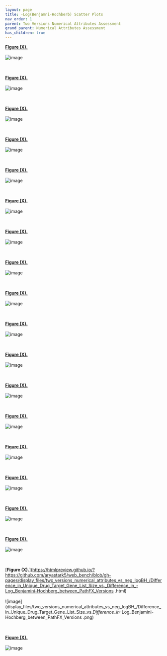 ```yaml
---
layout: page
title: -Log(Benjamni-Hochberb) Scatter Plots
nav_order: 1
parent: Two Versions Numerical Attributes Assessment
grand_parent: Numerical Attributes Assessment
has_children: true
---
```


[**Figure (X).**](https://htmlpreview.github.io/?https://github.com/aryastark5/web_bench/blob/gh-pages/display_files/two_versions_numerical_attributes_vs_neg_logBH_/Set_Symmetric_Difference_in_Neighborhood_Gene_List_Size_vs._Difference_in_-Log_Benjamini-Hochberg_between_PathFX_Versions.html)
<br />  
![image](display_files/two_versions_numerical_attributes_vs_neg_logBH_/Set_Symmetric_Difference_in_Neighborhood_Gene_List_Size_vs._Difference_in_-Log_Benjamini-Hochberg_between_PathFX_Versions.png)
<br />  
<br />  

[**Figure (X).**](https://htmlpreview.github.io/?https://github.com/aryastark5/web_bench/blob/gh-pages/display_files/two_versions_numerical_attributes_vs_neg_logBH_/Difference_in_Neighborhood_Gene_List_Percentage_with_Intersecting_Interactome_Gene_List_Size_vs._Difference_in_-Log_Benjamini-Hochberg_between_PathFX_Versions.html)
<br />  
![image](display_files/two_versions_numerical_attributes_vs_neg_logBH_/Difference_in_Neighborhood_Gene_List_Percentage_with_Intersecting_Interactome_Gene_List_Size_vs._Difference_in_-Log_Benjamini-Hochberg_between_PathFX_Versions.png)
<br />  
<br />  

[**Figure (X).**](https://htmlpreview.github.io/?https://github.com/aryastark5/web_bench/blob/gh-pages/display_files/two_versions_numerical_attributes_vs_neg_logBH_/Difference_in_Unique_Neighborhood_Gene_List_Percentage_with_Intersecting_Interactome_Gene_List_Size_vs._Difference_in_-Log_Benjamini-Hochberg_between_PathFX_Versions.html)
<br />  
![image](display_files/two_versions_numerical_attributes_vs_neg_logBH_/Difference_in_Unique_Neighborhood_Gene_List_Percentage_with_Intersecting_Interactome_Gene_List_Size_vs._Difference_in_-Log_Benjamini-Hochberg_between_PathFX_Versions.png)
<br />  
<br />  

[**Figure (X).**](https://htmlpreview.github.io/?https://github.com/aryastark5/web_bench/blob/gh-pages/display_files/two_versions_numerical_attributes_vs_neg_logBH_/Difference_in_Ratio_of_Drug_Targets_to_Neighborhood_Genes_vs._Difference_in_-Log_Benjamini-Hochberg_between_PathFX_Versions.html)
<br />  
![image](display_files/two_versions_numerical_attributes_vs_neg_logBH_/Difference_in_Ratio_of_Drug_Targets_to_Neighborhood_Genes_vs._Difference_in_-Log_Benjamini-Hochberg_between_PathFX_Versions.png)
<br />  
<br />  

[**Figure (X).**](https://htmlpreview.github.io/?https://github.com/aryastark5/web_bench/blob/gh-pages/display_files/two_versions_numerical_attributes_vs_neg_logBH_/Difference_in_Neighbrohood_Gene_List_Percentage_vs._Difference_in_-Log_Benjamini-Hochberg_between_PathFX_Versions.html)
<br />  
![image](display_files/two_versions_numerical_attributes_vs_neg_logBH_/Difference_in_Neighbrohood_Gene_List_Percentage_vs._Difference_in_-Log_Benjamini-Hochberg_between_PathFX_Versions.png)
<br />  
<br />  

[**Figure (X).**](https://htmlpreview.github.io/?https://github.com/aryastark5/web_bench/blob/gh-pages/display_files/two_versions_numerical_attributes_vs_neg_logBH_/Difference_in_Unique_Neighborhood_Gene_List_Percentage_vs._Difference_in_-Log_Benjamini-Hochberg_between_PathFX_Versions.html)
<br />  
![image](display_files/two_versions_numerical_attributes_vs_neg_logBH_/Difference_in_Unique_Neighborhood_Gene_List_Percentage_vs._Difference_in_-Log_Benjamini-Hochberg_between_PathFX_Versions.png)
<br />  
<br />  

[**Figure (X).**](https://htmlpreview.github.io/?https://github.com/aryastark5/web_bench/blob/gh-pages/display_files/two_versions_numerical_attributes_vs_neg_logBH_/Difference_in_Unique_Neighborhood_Gene_List_Size_vs._Difference_in_-Log_Benjamini-Hochberg_between_PathFX_Versions.html)
<br />  
![image](display_files/two_versions_numerical_attributes_vs_neg_logBH_/Difference_in_Unique_Neighborhood_Gene_List_Size_vs._Difference_in_-Log_Benjamini-Hochberg_between_PathFX_Versions.png)
<br />  
<br />  

[**Figure (X).**](https://htmlpreview.github.io/?https://github.com/aryastark5/web_bench/blob/gh-pages/display_files/two_versions_numerical_attributes_vs_neg_logBH_/Difference_in_Neighborhood_Gene_List_Size_vs._Difference_in_-Log_Benjamini-Hochberg_between_PathFX_Versions.html)
<br />  
![image](display_files/two_versions_numerical_attributes_vs_neg_logBH_/Difference_in_Neighborhood_Gene_List_Size_vs._Difference_in_-Log_Benjamini-Hochberg_between_PathFX_Versions.png)
<br />  
<br />  

[**Figure (X).**](https://htmlpreview.github.io/?https://github.com/aryastark5/web_bench/blob/gh-pages/display_files/two_versions_numerical_attributes_vs_neg_logBH_/Difference_in_Intersecting_Neighborhood_Gene_List_Percentage_vs._Difference_in_-Log_Benjamini-Hochberg_between_PathFX_Versions.html)
<br />  
![image](display_files/two_versions_numerical_attributes_vs_neg_logBH_/Difference_in_Intersecting_Neighborhood_Gene_List_Percentage_vs._Difference_in_-Log_Benjamini-Hochberg_between_PathFX_Versions.png)
<br />  
<br />  

[**Figure (X).**](https://htmlpreview.github.io/?https://github.com/aryastark5/web_bench/blob/gh-pages/display_files/two_versions_numerical_attributes_vs_neg_logBH_/Difference_in_NonNeighborhood_Gene_List_Size_vs._Difference_in_-Log_Benjamini-Hochberg_between_PathFX_Versions.html)
<br />  
![image](display_files/two_versions_numerical_attributes_vs_neg_logBH_/Difference_in_NonNeighborhood_Gene_List_Size_vs._Difference_in_-Log_Benjamini-Hochberg_between_PathFX_Versions.png)
<br />  
<br />  

[**Figure (X).**](https://htmlpreview.github.io/?https://github.com/aryastark5/web_bench/blob/gh-pages/display_files/two_versions_numerical_attributes_vs_neg_logBH_/Set_Symmetric_Difference_in_Drug_Target_Gene_List_Size_vs._Difference_in_-Log_Benjamini-Hochberg_between_PathFX_Versions.html)
<br />  
![image](display_files/two_versions_numerical_attributes_vs_neg_logBH_/Set_Symmetric_Difference_in_Drug_Target_Gene_List_Size_vs._Difference_in_-Log_Benjamini-Hochberg_between_PathFX_Versions.png)
<br />  
<br />  

[**Figure (X).**](https://htmlpreview.github.io/?https://github.com/aryastark5/web_bench/blob/gh-pages/display_files/two_versions_numerical_attributes_vs_neg_logBH_/Set_Symmetric_Difference_in_Interactome_Gene_List_Size__vs._Difference_in_-Log_Benjamini-Hochberg_between_PathFX_Versions.html)
<br />  
![image](display_files/two_versions_numerical_attributes_vs_neg_logBH_/Set_Symmetric_Difference_in_Interactome_Gene_List_Size__vs._Difference_in_-Log_Benjamini-Hochberg_between_PathFX_Versions.png)
<br />  
<br />  

[**Figure (X).**](https://htmlpreview.github.io/?https://github.com/aryastark5/web_bench/blob/gh-pages/display_files/two_versions_numerical_attributes_vs_neg_logBH_/Difference_in_Unique_Interactome_Gene_List_vs._Difference_in_-Log_Benjamini-Hochberg_between_PathFX_Versions.html)
<br />  
![image](display_files/two_versions_numerical_attributes_vs_neg_logBH_/Difference_in_Unique_Interactome_Gene_List_vs._Difference_in_-Log_Benjamini-Hochberg_between_PathFX_Versions.png)
<br />  
<br />  

[**Figure (X).**](https://htmlpreview.github.io/?https://github.com/aryastark5/web_bench/blob/gh-pages/display_files/two_versions_numerical_attributes_vs_neg_logBH_/Difference_in_Interactome_Gene_List_Size_vs._Difference_in_-Log_Benjamini-Hochberg_between_PathFX_Versions.html)
<br />  
![image](display_files/two_versions_numerical_attributes_vs_neg_logBH_/Difference_in_Interactome_Gene_List_Size_vs._Difference_in_-Log_Benjamini-Hochberg_between_PathFX_Versions.png)
<br />  
<br />  

[**Figure (X).**](https://htmlpreview.github.io/?https://github.com/aryastark5/web_bench/blob/gh-pages/display_files/two_versions_numerical_attributes_vs_neg_logBH_/Difference_in_intersecting_Drug_Target_Gene_List_Percentage_vs._Difference_in_-Log_Benjamini-Hochberg_between_PathFX_Versions.html)
<br />  
![image](display_files/two_versions_numerical_attributes_vs_neg_logBH_/Difference_in_intersecting_Drug_Target_Gene_List_Percentage_vs._Difference_in_-Log_Benjamini-Hochberg_between_PathFX_Versions.png)
<br />  
<br />  

[**Figure (X).**](https://htmlpreview.github.io/?https://github.com/aryastark5/web_bench/blob/gh-pages/display_files/two_versions_numerical_attributes_vs_neg_logBH_/Difference_in_Unique_Interactome_Gene_List_Percentage_vs._Difference_in_-Log_Benjamini-Hochberg_between_PathFX_Versions.html)
<br />  
![image](display_files/two_versions_numerical_attributes_vs_neg_logBH_/Difference_in_Unique_Interactome_Gene_List_Percentage_vs._Difference_in_-Log_Benjamini-Hochberg_between_PathFX_Versions.png)
<br />  
<br />  

[**Figure (X).**](https://htmlpreview.github.io/?https://github.com/aryastark5/web_bench/blob/gh-pages/display_files/two_versions_numerical_attributes_vs_neg_logBH_/Difference_in_intersecting_Interactome_Gene_List_Percentage_vs._Difference_in_-Log_Benjamini-Hochberg_between_PathFX_Versions.html)
<br />  
![image](display_files/two_versions_numerical_attributes_vs_neg_logBH_/Difference_in_intersecting_Interactome_Gene_List_Percentage_vs._Difference_in_-Log_Benjamini-Hochberg_between_PathFX_Versions.png)
<br />  
<br />  

[**Figure (X).**](https://htmlpreview.github.io/?https://github.com/aryastark5/web_bench/blob/gh-pages/display_files/two_versions_numerical_attributes_vs_neg_logBH_/Difference_in_Unique_Drug_Target_Gene_List_Size_vs._Difference_in_-Log_Benjamini-Hochberg_between_PathFX_Versions
.html)
<br />  
![image](display_files/two_versions_numerical_attributes_vs_neg_logBH_/Difference_in_Unique_Drug_Target_Gene_List_Size_vs._Difference_in_-Log_Benjamini-Hochberg_between_PathFX_Versions
.png)
<br />  
<br />  

[**Figure (X).**](https://htmlpreview.github.io/?https://github.com/aryastark5/web_bench/blob/gh-pages/display_files/two_versions_numerical_attributes_vs_neg_logBH_/Difference_in_Drug_Target_Gene_List_Size_vs._Difference_in_-Log_Benjamini-Hochberg_between_PathFX_Versions.html)
<br />  
![image](display_files/two_versions_numerical_attributes_vs_neg_logBH_/Difference_in_Drug_Target_Gene_List_Size_vs._Difference_in_-Log_Benjamini-Hochberg_between_PathFX_Versions.png)
<br />  
<br />  














